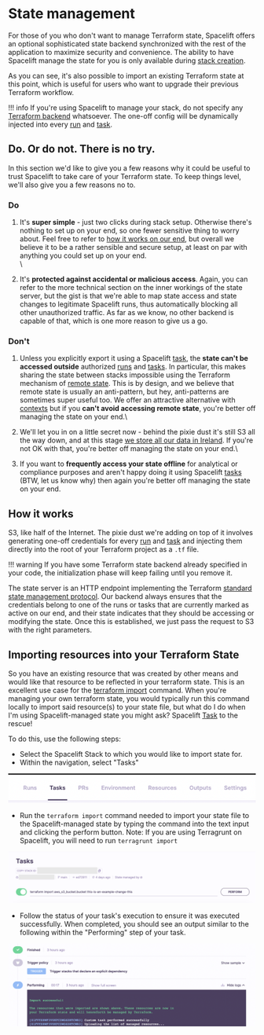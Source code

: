 # State management

For those of you who don't want to manage Terraform state, Spacelift offers an optional sophisticated state backend synchronized with the rest of the application to maximize security and convenience. The ability to have Spacelift manage the state for you is only available during [stack creation](../../concepts/stack/creating-a-stack.md#terraform).

As you can see, it's also possible to import an existing Terraform state at this point, which is useful for users who want to upgrade their previous Terraform workflow.

!!! info
    If you're using Spacelift to manage your stack, do not specify any [Terraform backend](https://www.terraform.io/docs/backends/index.html) whatsoever. The one-off config will be dynamically injected into every [run](../../concepts/run/) and [task](../../concepts/run/task.md).

## Do. Or do not. There is no try.

In this section we'd like to give you a few reasons why it could be useful to trust Spacelift to take care of your Terraform state. To keep things level, we'll also give you a few reasons no to.

### Do

1. It's **super simple** - just two clicks during stack setup. Otherwise there's nothing to set up on your end, so one fewer sensitive thing to worry about. Feel free to refer to [how it works on our end](state-management.md#how-it-works), but overall we believe it to be a rather sensible and secure setup, at least on par with anything you could set up on your end.\
   \

2. It's **protected against accidental or malicious access**. Again, you can refer to the more technical section on the inner workings of the state server, but the gist is that we're able to map state access and state changes to legitimate Spacelift runs, thus automatically blocking all other unauthorized traffic. As far as we know, no other backend is capable of that, which is one more reason to give us a go.

### Don't

1. Unless you explicitly export it using a Spacelift [task](../../concepts/run/task.md), the **state can't be accessed outside** authorized [runs](../../concepts/run/) and [tasks](../../concepts/run/task.md). In particular, this makes sharing the state between stacks impossible using the Terraform mechanism of [remote state](https://www.terraform.io/docs/providers/terraform/d/remote\_state.html). This is by design, and we believe that remote state is usually an anti-pattern, but hey, anti-patterns are sometimes super useful too. We offer an attractive alternative with [contexts](../../concepts/configuration/context.md) but if you **can't avoid accessing remote state**, you're better off managing the state on your end.\

2. We'll let you in on a little secret now - behind the pixie dust it's still S3 all the way down, and at this stage [we store all our data in Ireland](../../product/security.md). If you're not OK with that, you're better off managing the state on your end.\

3. If you want to **frequently access your state offline** for analytical or compliance purposes and aren't happy doing it using Spacelift [tasks](../../concepts/run/task.md) (BTW, let us know why) then again you're better off managing the state on your end.

## How it works

S3, like half of the Internet. The pixie dust we're adding on top of it involves generating one-off credentials for every [run](../../concepts/run/) and [task](../../concepts/run/task.md) and injecting them directly into the root of your Terraform project as a `.tf` file.

!!! warning
    If you have some Terraform state backend already specified in your code, the initialization phase will keep failing until you remove it.

The state server is an HTTP endpoint implementing the Terraform [standard state management protocol](https://www.terraform.io/docs/backends/types/http.html). Our backend always ensures that the credentials belong to one of the runs or tasks that are currently marked as active on our end, and their state indicates that they should be accessing or modifying the state. Once this is established, we just pass the request to S3 with the right parameters.

## Importing resources into your Terraform State

So you have an existing resource that was created by other means and would like that resource to be reflected in your terraform state. This is an excellent use case for the [terraform import](https://www.terraform.io/cli/import) command. When you're managing your own terraform state, you would typically run this command locally to import said resource(s) to your state file, but what do I do when I'm using Spacelift-managed state you might ask? Spacelift [Task](https://docs.spacelift.io/concepts/run/task) to the rescue!

To do this, use the following steps:

* Select the Spacelift Stack to which you would like to import state for.
* Within the navigation, select "Tasks"

![](<../../assets/screenshots/Screen Shot 2022-02-15 at 10.25.20 AM.png>)

* Run the `terraform import` command needed to import your state file to the Spacelift-managed state by typing the command into the text input and clicking the perform button. Note: If you are using Terragrunt on Spacelift, you will need to run `terragrunt import`

![](<../../assets/screenshots/Screen Shot 2022-02-15 at 1.05.23 PM.png>)

* Follow the status of your task's execution to ensure it was executed successfully. When completed, you should see an output similar to the following within the "Performing" step of your task.

![](<../../assets/screenshots/Screen Shot 2022-02-15 at 1.31.29 PM.png>)
